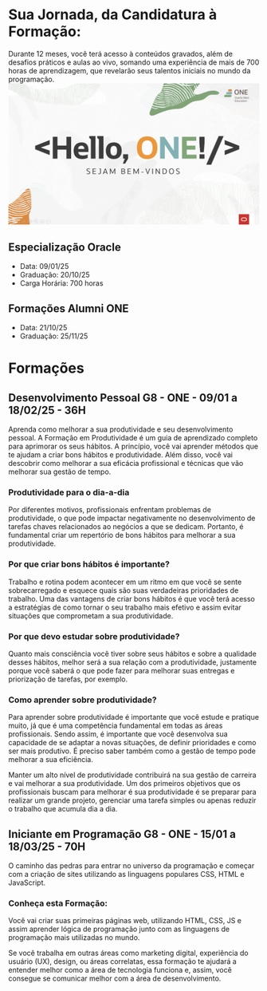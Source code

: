 # Sua Jornada, da Candidatura à Formação:
Durante 12 meses, você terá acesso à conteúdos gravados, além de desafios práticos e aulas ao vivo, somando uma experiência de mais de 700 horas de aprendizagem, que revelarão seus talentos iniciais no mundo da programação.
<img src="img/helloONE.webp">
## Especialização Oracle
- Data: 09/01/25
- Graduação: 20/10/25
- Carga Horária: 700 horas
## Formações Alumni ONE
- Data: 21/10/25
- Graduação: 25/11/25

# Formações
## Desenvolvimento Pessoal G8 - ONE - 09/01 a 18/02/25 - 36H
Aprenda como melhorar a sua produtividade e seu desenvolvimento pessoal.
A Formação em Produtividade é um guia de aprendizado completo para aprimorar os seus hábitos. A princípio, você vai aprender métodos que te ajudam a criar bons hábitos e produtividade. Além disso, você vai descobrir como melhorar a sua eficácia profissional e técnicas que vão melhorar sua gestão de tempo.

### Produtividade para o dia-a-dia
Por diferentes motivos, profissionais enfrentam problemas de produtividade, o que pode impactar negativamente no desenvolvimento de tarefas chaves relacionados ao negócios a que se dedicam. Portanto, é fundamental criar um repertório de bons hábitos para melhorar a sua produtividade.

### Por que criar bons hábitos é importante?
Trabalho e rotina podem acontecer em um ritmo em que você se sente sobrecarregado e esquece quais são suas verdadeiras prioridades de trabalho. Uma das vantagens de criar bons hábitos é que você terá acesso a estratégias de como tornar o seu trabalho mais efetivo e assim evitar situações que comprometam a sua produtividade.

### Por que devo estudar sobre produtividade?
Quanto mais consciência você tiver sobre seus hábitos e sobre a qualidade desses hábitos, melhor será a sua relação com a produtividade, justamente porque você saberá o que pode fazer para melhorar suas entregas e priorização de tarefas, por exemplo.

### Como aprender sobre produtividade?
Para aprender sobre produtividade é importante que você estude e pratique muito, já que é uma competência fundamental em todas as áreas profissionais. Sendo assim, é importante que você desenvolva sua capacidade de se adaptar a novas situações, de definir prioridades e como ser mais produtivo. É preciso saber também como a gestão de tempo pode melhorar a sua eficiência.

Manter um alto nível de produtividade contribuirá na sua gestão de carreira e vai melhorar a sua produtividade. Um dos primeiros objetivos que os profissionais buscam para melhorar é sua produtividade é se preparar para realizar um grande projeto, gerenciar uma tarefa simples ou apenas reduzir o trabalho que acumula dia a dia.

## Iniciante em Programação G8 - ONE - 15/01 a 18/03/25 - 70H
O caminho das pedras para entrar no universo da programação e começar com a criação de sites utilizando as linguagens populares CSS, HTML e JavaScript.
### Conheça esta Formação:
Você vai criar suas primeiras páginas web, utilizando HTML, CSS, JS e assim aprender lógica de programação junto com as linguagens de programação mais utilizadas no mundo.

Se você trabalha em outras áreas como marketing digital, experiência do usuário (UX), design, ou áreas correlatas, essa formação te ajudará a entender melhor como a área de tecnologia funciona e, assim, você consegue se comunicar melhor com a área de desenvolvimento.
